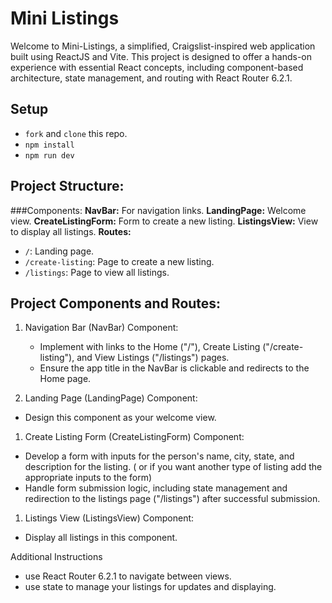 # Mini Listings

Welcome to Mini-Listings, a simplified, Craigslist-inspired web application built using ReactJS and Vite. This project is designed to offer a hands-on experience with essential React concepts, including component-based architecture, state management, and routing with React Router 6.2.1.

## Setup

- `fork` and `clone` this repo.
- `npm install`
- `npm run dev`


## Project Structure:

###Components:
**NavBar:** For navigation links.
**LandingPage:** Welcome view.
**CreateListingForm:** Form to create a new listing.
**ListingsView:** View to display all listings.
**Routes:**
  - `/`: Landing page.
  - `/create-listing`: Page to create a new listing.
  - `/listings`: Page to view all listings.


## Project Components and Routes:

1. Navigation Bar (NavBar) Component:
    - Implement with links to the Home ("/"), Create Listing ("/create-listing"), and View Listings ("/listings") pages.
    - Ensure the app title in the NavBar is clickable and redirects to the Home page.

1. Landing Page (LandingPage) Component:
  - Design this component as your welcome view.

1. Create Listing Form (CreateListingForm) Component:
  - Develop a form with inputs for the person's name, city, state, and description for the listing. ( or if you want another type of listing add the appropriate inputs to the form)
  - Handle form submission logic, including state management and redirection to the listings page ("/listings") after successful submission.

1. Listings View (ListingsView) Component:
  - Display all listings in this component.

Additional Instructions
- use React Router 6.2.1 to navigate between views.
- use state to manage your listings for updates and displaying.